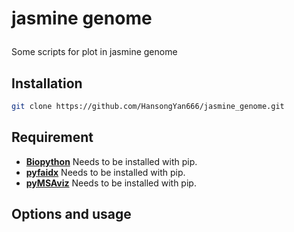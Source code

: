 # <p name="h1">jasmine genome</p> 
Some scripts for plot in jasmine genome

## <a name="C1">Installation </a>
```sh
git clone https://github.com/HansongYan666/jasmine_genome.git
```


## <a name="C2">Requirement</a>
- [**Biopython**](https://github.com/biopython/biopython) Needs to be installed with pip.
- [**pyfaidx**](https://github.com/mdshw5/pyfaidx.git) Needs to be installed with pip.
- [**pyMSAviz**](https://github.com/moshi4/pyMSAviz/) Needs to be installed with pip.


## <a name="C3">Options and usage</a>


